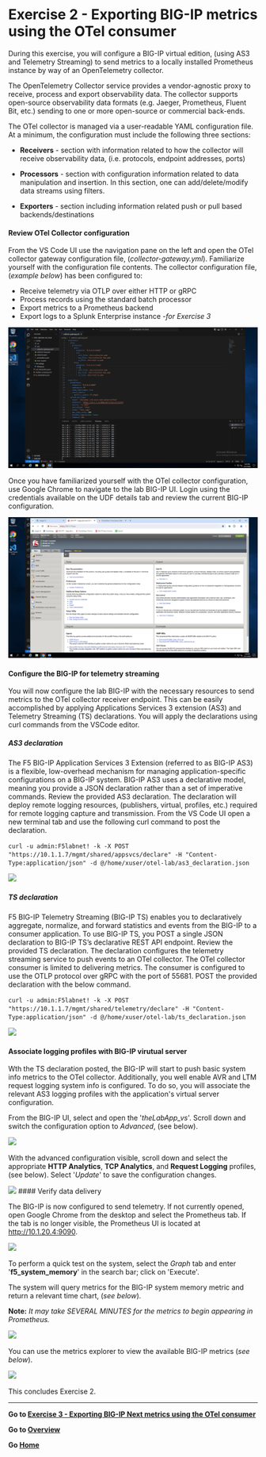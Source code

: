 
Exercise 2 - Exporting BIG-IP metrics using the OTel consumer
============================================================================

During this exercise, you will configure a BIG-IP virtual edition, (using AS3 and Telemetry Streaming) to send metrics to a locally installed Prometheus instance by way of an OpenTelemetry collector.

The OpenTelemetry Collector service provides a vendor-agnostic proxy to receive, process and export observability data.  The collector supports open-source observability data formats (e.g. Jaeger, Prometheus, Fluent Bit, etc.) sending to one or more open-source or commercial back-ends.

The OTel collector is managed via a user-readable YAML configuration file.  At a minimum, the configuration must include the following three sections:
- **Receivers** - section with information related to how the collector will receive observability data, (i.e. protocols, endpoint addresses, ports) 

- **Processors** - section with configuration information related to data manipulation and insertion.  In this section, one can add/delete/modify data streams using filters.

- **Exporters** - section including information related push or pull based backends/destinations

#### Review OTel Collector configuration

From the VS Code UI use the navigation pane on the left and open the OTel collector gateway configuration file, (*collector-gateway.yml*).  Familiarize yourself with the configuration file contents.  The collector configuration file, (*example below*)  has been configured to:
 - Receive telemetry via OTLP over either HTTP or gRPC
 - Process records using the standard batch processor
 - Export metrics to a Prometheus backend
 - Export logs to a Splunk Enterprise instance *-for Exercise 3*

<img src= "../images/Picture18.png">

Once you have familiarized yourself with the OTel collector configuration, use Google Chrome to navigate to the lab BIG-IP UI.  Login using the credentials available on the UDF details tab and review the current BIG-IP configuration.

<img src="../images/Picture19.png">

#### Configure the BIG-IP for telemetry streaming

You will now configure the lab BIG-IP with the necessary resources to send metrics to the OTel collector receiver endpoint.  This can be easily accomplished by applying Applications Services 3 extension (AS3) and Telemetry Streaming (TS) declarations.  You will apply the declarations using curl commands from the VSCode editor.

##### AS3 declaration

The F5 BIG-IP Application Services 3 Extension (referred to as BIG-IP AS3) is a flexible, low-overhead mechanism for managing application-specific configurations on a BIG-IP system. BIG-IP AS3 uses a declarative model, meaning you provide a JSON declaration rather than a set of imperative commands.  Review the provided AS3 declaration. The declaration will deploy remote logging resources, (publishers, virtual, profiles, etc.) required for remote logging capture and transmission. From the VS Code UI open a new terminal tab and use the following curl command to post the declaration.

```curl -u admin:F5labnet! -k -X POST "https://10.1.1.7/mgmt/shared/appsvcs/declare" -H "Content-Type:application/json" -d @/home/xuser/otel-lab/as3_declaration.json```

<img src="../images/Picture20.png">

##### TS declaration

F5 BIG-IP Telemetry Streaming (BIG-IP TS) enables you to declaratively aggregate, normalize, and forward statistics and events from the BIG-IP to a consumer application.  To use BIG-IP TS, you POST a single JSON declaration to BIG-IP TS’s declarative REST API endpoint.  Review the provided TS declaration.  The declaration configures the telemetry streaming service to push events to an OTel collector.  The OTel collector consumer is limited to delivering metrics.  The consumer is configured to use the OTLP protocol over gRPC with the port of 55681.  POST the provided declaration with the below command.

```curl -u admin:F5labnet! -k -X POST "https://10.1.1.7/mgmt/shared/telemetry/declare" -H "Content-Type:application/json" -d @/home/xuser/otel-lab/ts_declaration.json```

<img src="../images/Picture21.png">

#### Associate logging profiles with BIG-IP virutual server

Wth the TS declaration posted, the BIG-IP will start to push basic system info metrics to the OTel collector.  Additionally, you well enable AVR and LTM request logging system info is configured.  To do so, you will associate the relevant AS3 logging profiles with the application's virtual server configuration.  

From the BIG-IP UI, select and open the '*theLabApp_vs*'.  Scroll down and switch the configuration option to *Advanced*, (see below).

<img src="../images/Picture37.png">

With the advanced configuration visible, scroll down and select the appropriate **HTTP Analytics**, **TCP Analytics**, and **Request Logging** profiles, (see below).  Select '*Update*' to save the configuration changes.

<img src="../images/Picture38.png">
#### Verify data delivery

The BIG-IP is now configured to send telemetry.  If not currently opened, open Google Chrome from the desktop and select the  Prometheus tab.  If the tab is no longer visible, the Prometheus UI is located at http://10.1.20.4:9090.

<img src="../images/Picture24.png">

To perform a quick test on the system, select the *Graph* tab and enter '**f5_system_memory**' in the search bar; click on 'Execute'.  

The system will query metrics for the BIG-IP system memory metric and return a relevant time chart, (*see below*).

**Note:** *It may take SEVERAL MINUTES for the metrics to begin appearing in Prometheus.*

<img src="../images/Picture25.png">

You can use the metrics explorer to view the available BIG-IP metrics (*see below*).

<img src="../images/Picture22.png">

This concludes Exercise 2.

---

**Go to [Exercise 3 - Exporting BIG-IP Next metrics using the OTel consumer](ex3.md)**

**Go to [Overview](overview.md)**

**Go [Home](https://github.com/f5businessdevelopment/bdOtelLab)**


